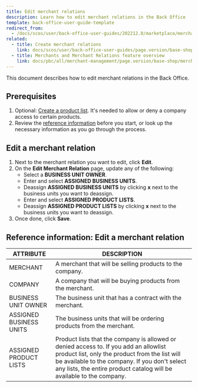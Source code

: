 ```yaml
---
title: Edit merchant relations
description: Learn how to edit merchant relations in the Back Office
template: back-office-user-guide-template
redirect_from:
  - /docs/scos/user/back-office-user-guides/202212.0/marketplace/merchant-relations/edit-merchant-relations.html
related:
  - title: Create merchant relations
    link: docs/scos/user/back-office-user-guides/page.version/base-shop/manage-in-the-back-office/create-merchant-relations.html
  - title: Merchants and Merchant Relations feature overview
    link: docs/pbc/all/merchant-management/page.version/base-shop/merchant-b2b-contracts-feature-overview.html
---
```


This document describes how to edit merchant relations in the Back Office.

## Prerequisites


1. Optional: [Create a product list](/docs/pbc/all/product-information-management/{{page.version}}/base-shop//manage-in-the-back-office/product-lists/create-product-lists.html). It's needed to allow or deny a company access to certain products.
2. Review the [reference information](#reference-information-edit-a-merchant-relation) before you start, or look up the necessary information as you go through the process.

## Edit a merchant relation

1. Next to the merchant relation you want to edit, click **Edit**.
2. On the **Edit Merchant Relation** page, update any of the following:
    * Select a **BUSINESS UNIT OWNER**.
    * Enter and select **ASSIGNED BUSINESS UNITS**.
    * Deassign **ASSIGNED BUSINESS UNITS** by clicking **x** next to the business units you want to deassign.
    * Enter and select **ASSIGNED PRODUCT LISTS**.
    * Deassign **ASSIGNED PRODUCT LISTS** by clicking **x** next to the business units you want to deassign.
3. Once done, click **Save**.


## Reference information: Edit a merchant relation

| ATTRIBUTE |DESCRIPTION  |
| --- | --- |
| MERCHANT | A merchant that will be selling products to the company. |
| COMPANY | A company that will be buying products from the merchant. |
| BUSINESS UNIT OWNER | The business unit that has a contract with the merchant. |
| ASSIGNED BUSINESS UNITS | The business units that will be ordering products from the merchant. |
| ASSIGNED PRODUCT LISTS | Product lists that the company is allowed or denied access to. If you add an allowlist product list, only the product from the list will be available to the company. If you don't select any lists, the entire product catalog will be available to the company.   |
